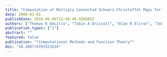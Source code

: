 ```yaml
---
title: "Computation of Multiply Connected Schwarz-Christoffel Maps for Exterior Domains"
date: 2006-01-01
publishDate: 2019-06-06T14:48:49.926865Z
authors: ["Thomas K DeLillo", "Tobin A Driscoll", "Alan R Elcrat", "John A Pfaltzgraff"]
publication_types: ["2"]
abstract: ""
featured: false
publication: "*Computational Methods and Function Theory*"
doi: "10.1007/bf03321616"
---
```


